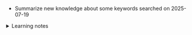 - Summarize new knowledge about some keywords searched on 2025-07-19

<details>
<summary>Learning notes</summary>

- `If "ORM" does not exist, how to interact with database`
    - Basic Workflow Without ORM

        ```
            import sqlite3

            # 1. Connect to (or create) the database
            conn = sqlite3.connect('mydb.sqlite3')

            # 2. Create a cursor to execute SQL commands
            cursor = conn.cursor()

            # 3. Create a table (if it doesn't already exist)
            cursor.execute("CREATE TABLE IF NOT EXISTS users (id INTEGER PRIMARY KEY, name TEXT)")

            # 4. Insert a row of data
            cursor.execute("INSERT INTO users (name) VALUES (?)", ("Alice",))

            # 5. Save (commit) the changes
            conn.commit()

            # 6. Query the data
            cursor.execute("SELECT * FROM users")
            print(cursor.fetchall())  # Prints all rows

            # 7. Close the connection
            conn.close()
        ```

        - `sqlite3.connect('mydb.sqlite3')`

             This is how you open (or create) a database to work with.

            - This connects to a SQLite database file named 'mydb.sqlite3'.
            - If the file doesn't exist, it will be automatically created.
            - It returns a connection object, stored in the variable conn.

        - `conn.cursor()`

            The cursor is your main tool for interacting with the database.

            - This creates a cursor object from the connection.
            - The cursor is used to:
                - `Send` SQL commands to the database (like SELECT, INSERT, UPDATE, etc.).
                - `Fetch results` from queries.

    - Performing Basic Operations (CRUD)

        ```
            Operation	    SQL	                                                Example
            Create	        INSERT INTO users (name) VALUES ('Bob');	        cursor.execute(...)
            Read	        SELECT * FROM users;	                            cursor.fetchall()
            Update	        UPDATE users SET name = 'Jane' WHERE id = 2;	    cursor.execute(...)
            Delete	        DELETE FROM users WHERE id = 3;	cursor.execute(...)

            *You must also manually commit changes for create/update/delete: conn.commit()
        ```

    - `Use Django's raw SQL API`
        
        ```
            # We'll assume you have a table users (id INT, name TEXT, email TEXT)

            # Raw SQL:
                from django.db import connection

            # SELECT One Row
            # user = User.objects.get(id=1)
                def get_user(user_id):
                    with connection.cursor() as cursor:
                        cursor.execute("SELECT id, name, email FROM users WHERE id = %s", [user_id])
                        row = cursor.fetchone()
                        if row:
                            return {'id': row[0], 'name': row[1], 'email': row[2]}
                        return None
            
            # SELECT Multiple Rows
            # users = User.objects.filter(name__icontains="john")
                def get_users_by_name(keyword):
                    with connection.cursor() as cursor:
                        cursor.execute("SELECT id, name, email FROM users WHERE name LIKE %s", [f"%{keyword}%"])
                        rows = cursor.fetchall()
                        return [{'id': r[0], 'name': r[1], 'email': r[2]} for r in rows]

            # INSERT
            # User.objects.create(name="Alice", email="alice@example.com")

                def create_user(name, email):
                    with connection.cursor() as cursor:
                        cursor.execute("INSERT INTO users (name, email) VALUES (%s, %s)", [name, email])

            # UPDATE
            # user = User.objects.get(id=1)
            # user.name = "Bob"
            # user.save()

                def update_user_name(user_id, new_name):
                    with connection.cursor() as cursor:
                        cursor.execute("UPDATE users SET name = %s WHERE id = %s", [new_name, user_id])
            
            # DELETE
            # User.objects.get(id=1).delete()
                def delete_user(user_id):
                    with connection.cursor() as cursor:
                        cursor.execute("DELETE FROM users WHERE id = %s", [user_id])

            # Best practice
                def run(sql, params=None):
                    with connection.cursor() as cursor:
                        cursor.execute(sql, params or [])  # dùng [] nếu không có param để tránh lỗi
                        if sql.strip().upper().startswith("SELECT"):  # kiểm tra câu SQL là SELECT hay không
                            return cursor.fetchall()  # chỉ SELECT mới trả về dữ liệu
                        return None  # còn lại (INSERT, UPDATE, DELETE...) không cần trả gì
        ```

    - `Wrap Queries as a Service Layer`
        - You can put all raw SQL logic into a file like `db_utils.py` and call from views like ORM.

    - `Notes & Best Practices`
        - Always use parameterized queries (`%s`) — never do `WHERE id = %s` % id → it’s vulnerable to SQL injection!
        - With `cursor.fetchone()` you get one row as a tuple.
        - With `cursor.fetchall()` you get a list of tuples.
        - You need to manually map data to dictionaries or objects.
        - For write operations (INSERT/UPDATE/DELETE), Django manages the transaction automatically unless you're in ATOMIC blocks.

- `Advantages of "ORM"`
    - Avoid SQL syntax like wrong column name, wrong table name, ...
    - Avoid SQL injecttion

        A hacker inserts malicious SQL code into user input.

        ```
            user_input = "1 OR 1=1"
            query = "SELECT * FROM users WHERE id = " + user_input
            cursor.execute(query)

            -> SELECT * FROM users WHERE id = 1 OR 1=1
            -> cursor.execute("SELECT * FROM users WHERE id = %s", [user_input])
        ```
    - Avoiding formatted error

        ```
            name = "O'Reilly"
            cursor.execute("SELECT * FROM users WHERE name = '%s'" % name)

            -> SELECT * FROM users WHERE name = 'O'Reilly'  -- redundant '
        ```

    - Readable, maintanable

- `What is "escape"?`
    - It makes special characters safe to use
    - what are special characters?
        
        ```
            Character	    Used in	               Meaning
            " / '	        Strings, SQL	       Used to wrap text; can cause syntax issues if not escaped
            \	            Programming	           Escape character (e.g. \" = quote inside string)
            %	            SQL, URLs	           Wildcard in SQL (LIKE '%name%'), space in URL (%20)
            _	            SQL	                    Wildcard in SQL (_ matches one character)
            ;	            SQL, Shell	            Ends a command; can chain commands (risky in SQL injection)
            --	            SQL	                    Starts a comment (everything after is ignored)
            < > &	        HTML	                Angle brackets and ampersand have special meaning (tags, entities)
            { } [ ]	        Programming, JSON	    Block markers or structure
            * + ? . ^ $	    Regex	                Special operators (match, repeat, etc.)
            `&	!`	        Logic, Bash
            @ #	            Various	                Metadata (@decorator, #hashtag, etc.)
        ```
- `Why are some data like "queryset, object, datetime" not a JSON serializable?`
    - Because `JSON`, stands for `Javascript object notation`, supports only simple data types like `str, int, float, true, false, list, array, dict`, we must extract a particular field or convert objects into a dictionary from `queryset, object`; or convert `datetime` to `str` before serializing the data - because the data is a complex object which `JSON` can not interpret directly.

- ` Backend validation pipeline`
    - Get request
        - HTTP method
        - URL
        - Request body
        - Headers
    - Pre-porcess
        - Validate method
        - Authenticate
    - Validate request body
        - Field-level check
            - Presence check
                - Key check
                - Value check
            - Type check
            - Formmat check
            - Lenght, limit check
            
        - Cross-field check
        - Contextual check
    - Clean data
    - Bussineess logic
    - Response a message and status code

- `Meaning of none, null, nan, '', false`

    ```
        Case        Explanation (in English)
        None	    Represents "nothing" or "no value" in Python. Often used when a variable hasn't been assigned a value yet.
        null	    The null value in JSON. When parsed in Python, it becomes None.
        NaN	        Stands for "Not a Number". Used to represent missing or undefined numerical data (commonly in pandas or NumPy).
        ''	        An empty string. It means the value exists, but it's just an empty piece of text.
        False	    A Boolean value meaning "not true" or a negative condition.
    ```

- `python manage.py makemigrations`
    - Analyze and save changes about schema of model at a `migration` Python file

- `python manage.py migrate`
    - Read `migration` Python file
    - Convert Python content to SQL commands
    - Send the SQL commands to database